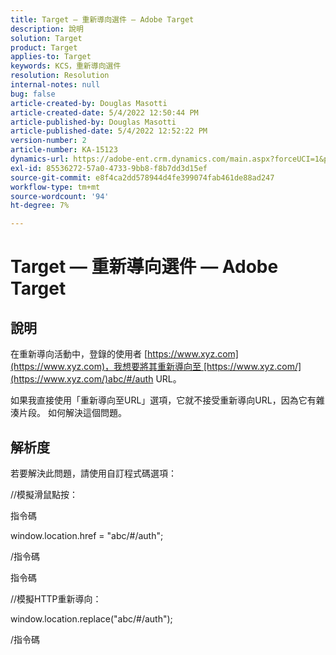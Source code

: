 ```yaml
---
title: Target — 重新導向選件 — Adobe Target
description: 說明
solution: Target
product: Target
applies-to: Target
keywords: KCS，重新導向選件
resolution: Resolution
internal-notes: null
bug: false
article-created-by: Douglas Masotti
article-created-date: 5/4/2022 12:50:44 PM
article-published-by: Douglas Masotti
article-published-date: 5/4/2022 12:52:22 PM
version-number: 2
article-number: KA-15123
dynamics-url: https://adobe-ent.crm.dynamics.com/main.aspx?forceUCI=1&pagetype=entityrecord&etn=knowledgearticle&id=721ba4cb-a8cb-ec11-a7b6-6045bd00d7cd
exl-id: 85536272-57a0-4733-9bb8-f8b7dd3d15ef
source-git-commit: e8f4ca2dd578944d4fe399074fab461de88ad247
workflow-type: tm+mt
source-wordcount: '94'
ht-degree: 7%

---
```


# Target — 重新導向選件 — Adobe Target

## 說明


在重新導向活動中，登錄的使用者 [https://www.xyz.com](https://www.xyz.com)，我想要將其重新導向至 [https://www.xyz.com/](https://www.xyz.com/)abc/#/auth URL。

如果我直接使用「重新導向至URL」選項，它就不接受重新導向URL，因為它有雜湊片段。 如何解決這個問題。


## 解析度


若要解決此問題，請使用自訂程式碼選項：



//模擬滑鼠點按：

指令碼

window.location.href = &quot;abc/#/auth&quot;;

/指令碼

指令碼



//模擬HTTP重新導向：

window.location.replace(&quot;abc/#/auth&quot;);

/指令碼
